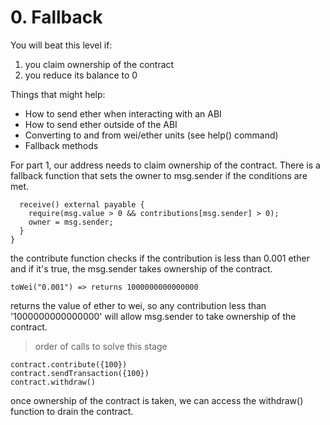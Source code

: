# 0. Fallback

You will beat this level if:

1. you claim ownership of the contract
2. you reduce its balance to 0

Things that might help:

- How to send ether when interacting with an ABI
- How to send ether outside of the ABI
- Converting to and from wei/ether units (see help() command)
- Fallback methods

For part 1, our address needs to claim ownership of the contract.
There is a fallback function that sets the owner to msg.sender if the conditions are met. 

``` 
  receive() external payable {
    require(msg.value > 0 && contributions[msg.sender] > 0);
    owner = msg.sender;
  }
}
```

the contribute function checks if the contribution is less than 0.001 ether and if it's true, the msg.sender takes ownership of the contract. 

```
toWei("0.001") => returns 1000000000000000
```
returns the value of ether to wei, so any contribution less than '1000000000000000' will allow msg.sender to take ownership of the contract. 
 
>order of calls to solve this stage
```
contract.contribute({100})
contract.sendTransaction({100})
contract.withdraw()
```

once ownership of the contract is taken, we can access the withdraw() function to drain the contract. 




